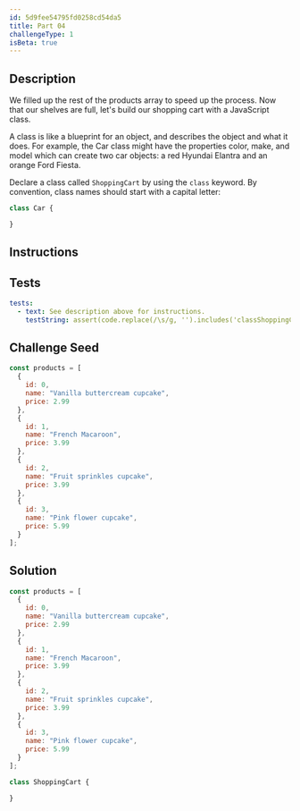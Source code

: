 ```yaml
---
id: 5d9fee54795fd0258cd54da5
title: Part 04
challengeType: 1
isBeta: true
---
```


## Description
<section id='description'>

We filled up the rest of the products array to speed up the process. Now that our shelves are full, let's build our shopping cart with a JavaScript class.

A class is like a blueprint for an object, and describes the object and what it does. For example, the Car class might have the properties color, make, and model which can create two car objects: a red Hyundai Elantra and an orange Ford Fiesta.

Declare a class called `ShoppingCart` by using the `class` keyword. By convention, class names should start with a capital letter:

```js
class Car {

}
```

</section>

## Instructions
<section id='instructions'>
</section>

## Tests
<section id='tests'>

```yml
tests:
  - text: See description above for instructions.
    testString: assert(code.replace(/\s/g, '').includes('classShoppingCart{}') && ShoppingCart.length === 0);

```

</section>

## Challenge Seed
<section id='challengeSeed'>

<div id='js-seed'>

```js
const products = [
  {
    id: 0,
    name: "Vanilla buttercream cupcake",
    price: 2.99
  },
  {
    id: 1,
    name: "French Macaroon",
    price: 3.99
  },
  {
    id: 2,
    name: "Fruit sprinkles cupcake",
    price: 3.99
  },
  {
    id: 3,
    name: "Pink flower cupcake",
    price: 5.99
  }
];

```

</div>
</section>


## Solution
<section id='solution'>

```js
const products = [
  {
    id: 0,
    name: "Vanilla buttercream cupcake",
    price: 2.99
  },
  {
    id: 1,
    name: "French Macaroon",
    price: 3.99
  },
  {
    id: 2,
    name: "Fruit sprinkles cupcake",
    price: 3.99
  },
  {
    id: 3,
    name: "Pink flower cupcake",
    price: 5.99
  }
];

class ShoppingCart {

}
```

</section>

